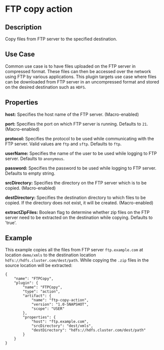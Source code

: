 # FTP copy action


Description
-----------
Copy files from FTP server to the specified destination.


Use Case
--------
Common use case is to have files uploaded on the FTP server in compressed format. These files can then be accessed
over the network using FTP by various applications. This plugin targets use case where files can be downloaded
from FTP server in an uncompressed format and stored on the desired destination such as `HDFS`.


Properties
----------
**host:** Specifies the host name of the FTP server. (Macro-enabled)

**port:** Specifies the port on which FTP server is running. Defaults to `21`. (Macro-enabled)

**protocol:** Specifies the protocol to be used while communicating with the FTP server.
Valid values are `ftp` and `sftp`. Defaults to `ftp`.

**userName:** Specifies the name of the user to be used while logging to FTP server. Defaults to `anonymous`.

**password:** Specifies the password to be used while logging to FTP server. Defaults to empty string.

**srcDirectory:** Specifies the directory on the FTP server which is to be copied. (Macro-enabled)

**destDirectory:** Specifies the destination directory to which files to be copied. If the directory does not exist,
it will be created. (Macro-enabled)

**extractZipFiles:** Boolean flag to determine whether zip files on the FTP server need to be extracted on
the destination while copying. Defaults to 'true'.


Example
-------
This example copies all the files from FTP server `ftp.example.com` at location `demo/xmls` to
the destination location `hdfs://hdfs.cluster.com/dest/path`. While copying the `.zip` files in the source
location will be extracted:

    {
        "name": "FTPCopy",
        "plugin": {
            "name": "FTPCopy",
            "type": "action",
            "artifact": {
                "name": "ftp-copy-action",
                "version": "1.0-SNAPSHOT",
                "scope": "USER"
            },
            "properties": {
                "host": "ftp.example.com",
                "srcDirectory": "dest/xmls",
                "destDirectory": "hdfs://hdfs.cluster.com/dest/path"
            }
        }
    }
